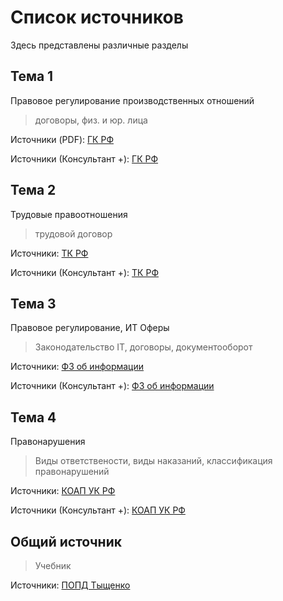 # Список источников
Здесь представлены различные разделы
## Тема 1
Правовое регулирование производственных отношений
> договоры, физ. и юр. лица

Источники (PDF): [ГК РФ](/files/garant_grajdansky_kodeks_rf.pdf)

Источники (Консультант +): [ГК РФ](https://www.consultant.ru/search/?q=%D0%93%D0%9A+%D0%A0%D0%A4)
## Тема 2
Трудовые правоотношения
> трудовой договор

Источники: [ТК РФ](/files/TrydovoikodeksRossiiskoiFederaciio.pdf)

Источники (Консультант +): [ТК РФ](https://www.consultant.ru/document/cons_doc_LAW_34683/)

## Тема 3
Правовое регулирование, ИТ Оферы
> Законодательство IT, договоры, документооборот

Источники: [ФЗ об информации](/files/fs-ob-informazii.pdf)

Источники (Консультант +): [ФЗ об информации](https://www.consultant.ru/document/cons_doc_LAW_61798/)

## Тема 4
Правонарушения
> Виды ответствености, виды наказаний, классификация правонарушений

Источники: [КОАП УК РФ](/files/koap_uk_rf.pdf)

Источники (Консультант +): [КОАП УК РФ](https://www.consultant.ru/document/cons_doc_LAW_34661/)

## Общий источник
> Учебник

Источники: [ПОПД Тыщенко](/files/PravObesProfDeyat.pdf)